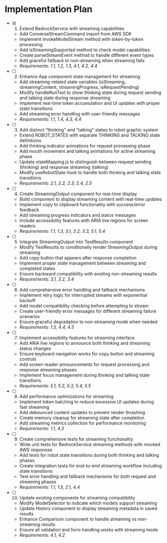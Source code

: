 # Implementation Plan

- [x] 1. Extend BedrockService with streaming capabilities
  - Add ConverseStreamCommand import from AWS SDK
  - Implement invokeModelStream method with token-by-token processing
  - Add isStreamingSupported method to check model capabilities
  - Create parseStreamEvent method to handle different event types
  - Add graceful fallback to non-streaming when streaming fails
  - _Requirements: 1.1, 1.2, 1.3, 4.1, 4.2, 4.4_

- [ ] 2. Enhance App component state management for streaming
  - Add streaming-related state variables (isStreaming, streamingContent, streamingProgress, isRequestPending)
  - Modify handleRunTest to show thinking state during request sending and talking state during response streaming
  - Implement real-time token accumulation and UI updates with proper state transitions
  - Add streaming error handling with user-friendly messages
  - _Requirements: 1.1, 1.4, 4.3, 4.4_

- [ ] 3. Add distinct "thinking" and "talking" states to robot graphic system
  - Extend ROBOT_STATES with separate THINKING and TALKING state definitions
  - Add thinking indicator animations for request processing phase
  - Add mouth movement and talking animations for active streaming phase
  - Update stateMapping.js to distinguish between request sending (thinking) and response streaming (talking)
  - Modify useRobotState hook to handle both thinking and talking state transitions
  - _Requirements: 2.1, 2.2, 2.3, 2.4, 2.5_

- [ ] 4. Create StreamingOutput component for real-time display
  - Build component to display streaming content with real-time updates
  - Implement copy to clipboard functionality with success/error feedback
  - Add streaming progress indicators and status messages
  - Include accessibility features with ARIA live regions for screen readers
  - _Requirements: 1.1, 1.3, 3.1, 3.2, 3.3, 5.1, 5.4_

- [ ] 5. Integrate StreamingOutput into TestResults component
  - Modify TestResults to conditionally render StreamingOutput during streaming
  - Add copy button that appears after response completion
  - Implement proper state management between streaming and completed states
  - Ensure backward compatibility with existing non-streaming results
  - _Requirements: 3.1, 3.2, 3.4_

- [ ] 6. Add comprehensive error handling and fallback mechanisms
  - Implement retry logic for interrupted streams with exponential backoff
  - Add model compatibility checking before attempting to stream
  - Create user-friendly error messages for different streaming failure scenarios
  - Ensure graceful degradation to non-streaming mode when needed
  - _Requirements: 1.5, 4.4, 4.5_

- [ ] 7. Implement accessibility features for streaming interface
  - Add ARIA live regions to announce both thinking and streaming status changes
  - Ensure keyboard navigation works for copy button and streaming controls
  - Add screen reader announcements for request processing and response streaming phases
  - Implement focus management during thinking and talking state transitions
  - _Requirements: 5.1, 5.2, 5.3, 5.4, 5.5_

- [ ] 8. Add performance optimizations for streaming
  - Implement token batching to reduce excessive UI updates during fast streaming
  - Add debounced content updates to prevent render thrashing
  - Create memory cleanup for streaming state after completion
  - Add streaming metrics collection for performance monitoring
  - _Requirements: 1.1, 4.3_

- [ ] 9. Create comprehensive tests for streaming functionality
  - Write unit tests for BedrockService streaming methods with mocked AWS responses
  - Add tests for robot state transitions during both thinking and talking phases
  - Create integration tests for end-to-end streaming workflow including state transitions
  - Test error handling and fallback mechanisms for both request and streaming phases
  - _Requirements: 1.1, 1.5, 2.1, 4.4_

- [ ] 10. Update existing components for streaming compatibility
  - Modify ModelSelector to indicate which models support streaming
  - Update History component to display streaming metadata in saved results
  - Enhance Comparison component to handle streaming vs non-streaming results
  - Ensure all validation and form handling works with streaming mode
  - _Requirements: 4.1, 4.2_